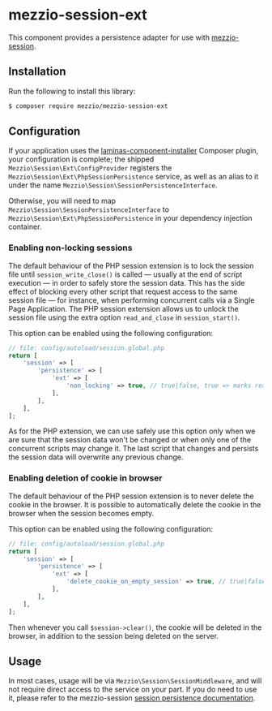 # mezzio-session-ext

This component provides a persistence adapter for use with
[mezzio-session](https://docs.mezzio.dev/mezzio-session/).

## Installation

Run the following to install this library:

```bash
$ composer require mezzio/mezzio-session-ext
```

## Configuration

If your application uses the [laminas-component-installer](https://docs.laminas.dev/laminas-component-installer)
Composer plugin, your configuration is complete; the shipped
`Mezzio\Session\Ext\ConfigProvider` registers the
`Mezzio\Session\Ext\PhpSessionPersistence` service, as well as an alias
to it under the name `Mezzio\Session\SessionPersistenceInterface`.

Otherwise, you will need to map `Mezzio\Session\SessionPersistenceInterface`
to `Mezzio\Session\Ext\PhpSessionPersistence` in your dependency
injection container.

### Enabling non-locking sessions

The default behaviour of the PHP session extension is to lock the session file
until `session_write_close()` is called — usually at the end of script execution
— in order to safely store the session data. This has the side effect of
blocking every other script that request access to the same session file — for
instance, when performing concurrent calls via a Single Page Application. The
PHP session extension allows us to unlock the session file using the extra
option `read_and_close` in `session_start()`.

This option can be enabled using the following configuration:

```php
// file: config/autoload/session.global.php
return [
    'session' => [
        'persistence' => [
            'ext' => [
                'non_locking' => true, // true|false, true => marks read_and_close as true
            ],
        ],
    ],
];
```

As for the PHP extension, we can use safely use this option only when we are sure
that the session data won't be changed or when only one of the concurrent scripts
may change it. The last script that changes and persists the session data will
overwrite any previous change.

### Enabling deletion of cookie in browser

The default behaviour of the PHP session extension is to never delete the cookie
in the browser. It is possible to automatically delete the cookie in the browser
when the session becomes empty.

This option can be enabled using the following configuration:

```php
// file: config/autoload/session.global.php
return [
    'session' => [
        'persistence' => [
            'ext' => [
                'delete_cookie_on_empty_session' => true, // true|false
            ],
        ],
    ],
];
```

Then whenever you call `$session->clear()`, the cookie will be deleted in
the browser, in addition to the session being deleted on the server.

## Usage

In most cases, usage will be via `Mezzio\Session\SessionMiddleware`,
and will not require direct access to the service on your part. If you do need
to use it, please refer to the mezzio-session [session persistence
documentation](https://docs.mezzio.dev/mezzio-session/persistence/).

